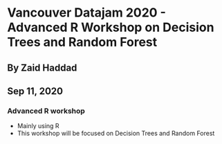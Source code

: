 # Vancouver Datajam 2020 - Advanced R Workshop on Decision Trees and Random Forest
##  By Zaid Haddad
##  Sep 11, 2020

### Advanced R workshop   
- Mainly using R 
- This workshop will be focused on Decision Trees and Random Forest
